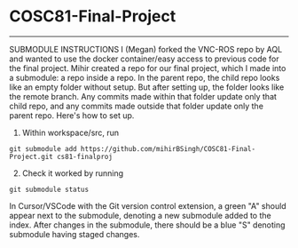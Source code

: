 # COSC81-Final-Project

---

SUBMODULE INSTRUCTIONS
I (Megan) forked the VNC-ROS repo by AQL and wanted to use the docker container/easy access to previous code for the final project. Mihir created a repo for our final project, which I made into a submodule: a repo inside a repo. In the parent repo, the child repo looks like an empty folder without setup. But after setting up, the folder looks like the remote branch. Any commits made within that folder update only that child repo, and any commits made outside that folder update only the parent repo.
Here's how to set up.

1. Within workspace/src, run

```
git submodule add https://github.com/mihirBSingh/COSC81-Final-Project.git cs81-finalproj
```

2. Check it worked by running

```
git submodule status
```

In Cursor/VSCode with the Git version control extension, a green "A" should appear next to the submodule, denoting a new submodule added to the index. After changes in the submodule, there should be a blue "S" denoting submodule having staged changes.
